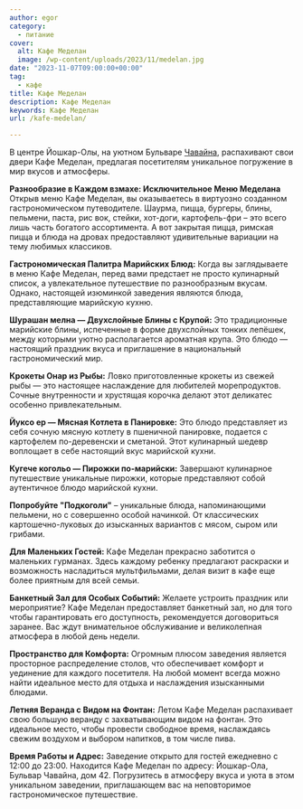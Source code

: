 ```yaml
---
author: egor
category:
  - питание
cover:
  alt: Кафе Меделан
  image: /wp-content/uploads/2023/11/medelan.jpg
date: "2023-11-07T09:00:00+00:00"
tag:
  - кафе
title: Кафе Меделан
description: Кафе Меделан
keywords: Кафе Меделан
url: /kafe-medelan/

---
```

В центре Йошкар-Олы, на уютном Бульваре [Чавайна](/pamyatnik-chavajnu/), распахивают свои двери Кафе Меделан, предлагая посетителям уникальное погружение в мир вкусов и атмосферы.

**Разнообразие в Каждом взмахе: Исключительное Меню Меделана** Открыв меню Кафе Меделан, вы оказываетесь в виртуозно созданном гастрономическом путеводителе. Шаурма, пицца, бургеры, блины, пельмени, паста, рис вок, стейки, хот-доги, картофель-фри – это всего лишь часть богатого ассортимента. А вот закрытая пицца, римская пицца и блюда на дровах предоставляют удивительные вариации на тему любимых классиков.

**Гастрономическая Палитра Марийских Блюд:** Когда вы заглядываете в меню Кафе Меделан, перед вами предстает не просто кулинарный список, а увлекательное путешествие по разнообразным вкусам. Однако, настоящей изюминкой заведения являются блюда, представляющие марийскую кухню.

**Шурашан мелна — Двухслойные Блины с Крупой:** Это традиционные марийские блины, испеченные в форме двухслойных тонких лепёшек, между которыми уютно располагается ароматная крупа. Это блюдо — настоящий праздник вкуса и приглашение в национальный гастрономический мир.

**Крокеты Онар из Рыбы:** Ловко приготовленные крокеты из свежей рыбы — это настоящее наслаждение для любителей морепродуктов. Сочные внутренности и хрустящая корочка делают этот деликатес особенно привлекательным.

**Йуксо ер — Мясная Котлета в Панировке:** Это блюдо представляет из себя сочную мясную котлету в пшеничной панировке, подается с картофелем по-деревенски и сметаной. Этот кулинарный шедевр воплощает в себе настоящий вкус марийской кухни.

**Кугече когольо — Пирожки по-марийски:** Завершают кулинарное путешествие уникальные пирожки, которые представляют собой аутентичное блюдо марийской кухни.

**Попробуйте "Подкоголи"** – уникальные блюда, напоминающими пельмени, но с совершенно особой начинкой. От классических картошечно-луковых до изысканных вариантов с мясом, сыром или грибами.

**Для Маленьких Гостей:** Кафе Меделан прекрасно заботится о маленьких гурманах. Здесь каждому ребенку предлагают раскраски и возможность насладиться мультфильмами, делая визит в кафе еще более приятным для всей семьи.

**Банкетный Зал для Особых Событий:** Желаете устроить праздник или мероприятие? Кафе Меделан предоставляет банкетный зал, но для того чтобы гарантировать его доступность, рекомендуется договориться заранее. Вас ждут внимательное обслуживание и великолепная атмосфера в любой день недели.

**Пространство для Комфорта:** Огромным плюсом заведения является просторное распределение столов, что обеспечивает комфорт и уединение для каждого посетителя. На любой момент всегда можно найти идеальное место для отдыха и наслаждения изысканными блюдами.

**Летняя Веранда с Видом на Фонтан:** Летом Кафе Меделан распахивает свою большую веранду с захватывающим видом на фонтан. Это идеальное место, чтобы провести свободное время, наслаждаясь свежим воздухом и выбором напитков, в том числе пива.

**Время Работы и Адрес:** Заведение открыто для гостей ежедневно с 12:00 до 23:00. Находится Кафе Меделан по адресу: Йошкар-Ола, Бульвар Чавайна, дом 42. Погрузитесь в атмосферу вкуса и уюта в этом уникальном заведении, приглашающем вас на неповторимое гастрономическое путешествие.
